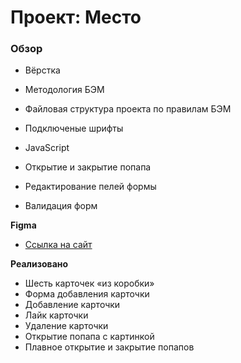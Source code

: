 # Проект: Место

### Обзор

* Вёрстка
* Методология БЭМ
* Файловая структура проекта по правилам БЭМ
* Подключеные шрифты

* JavaScript
* Открытие и закрытие попапа
* Редактирование пелей формы
* Валидация форм

**Figma**

* [Ссылка на сайт](https://agpavlich.github.io/mesto/)

**Реализовано**

* Шесть карточек «из коробки»
* Форма добавления карточки
* Добавление карточки
* Лайк карточки
* Удаление карточки
* Открытие попапа с картинкой
* Плавное открытие и закрытие попапов